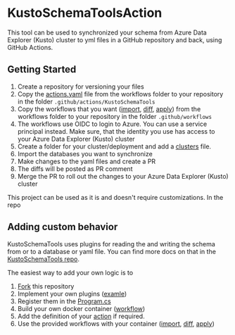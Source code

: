 # KustoSchemaToolsAction

This tool can be used to synchronized your schema from Azure Data Explorer (Kusto) cluster to yml files in a GitHub repository and back, using GitHub Actions.

## Getting Started

1. Create a repository for versioning your files
1. Copy the [actions.yaml](workflows/action.yaml) file from the workflows folder to your repository in the folder `.github/actions/KustoSchemaTools`
1. Copy the workflows that you want ([import](workflows/import.yml), [diff](workflows/diff.yml), [apply](workflows/apply.yml)) from the workflows folder to your repository in the folder `.github/workflows`
1. The workflows use OIDC to login to Azure. You can use a service principal instead. Make sure, that the identity you use has access to your Azure Data Explorer (Kusto) cluster
1. Create a folder for your cluster/deployment and add a [clusters](schema/myDeployment/clusters.yml) file.
1. Import the databases you want to synchronize
1. Make changes to the yaml files and create a PR
1. The diffs will be posted as PR comment
1. Merge the PR to roll out the changes to your Azure Data Explorer (Kusto) cluster

This project can be used as it is and doesn't require customizations. In the repo 

## Adding custom behavior

KustoSchemaTools uses plugins for reading the and writing the schema from or to a database or yaml file. You can find more docs on that in the [KustoSchemaTools repo](https://github.com/github/KustoSchemaTools). 

The easiest way to add your own logic is to 
1. [Fork](fork) this repository 
1. Implement your own plugins ([examle](KustoSchmeCLI/Plugins/TableGroupPlugin.cs))
1. Register them in the [Program.cs](https://github.com/github/KustoSchemaToolsAction/blob/main/KustoSchemaCLI/Program.cs#L15)
1. Build your own docker container ([workflow](.github/workflows/publish_image.yml))
1. Add the definition of your [action](workflows/action.yaml) if required.
1. Use the provided workflows with your container ([import](workflows/import.yml), [diff](workflows/diff.yml), [apply](workflows/apply.yml))